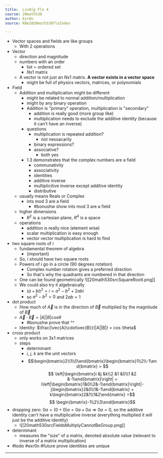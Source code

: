 ```yaml
---
title:  LinAlg Flo 4
course: 20math530
author: Exr0n
source: KBe2020math530floIndex

---
```


- Vector spaces and fields are like groups
	- With 2 operations
- Vector
	- direction and magnitude
	- numbers with an order
		- list = ordered set
		- $N$x$1$ matrix
	- A vector is not just an $N$x$1$ matrix. **A vector exists in a vector space**
		- might be full of physics vectors, matrices, or polynomials
- Field
	- Addition and multiplication might be different
		- might be related to normal addition/multiplication
		- might by any binary operation
		- Addition is "primary" operation, multiplication is "secondary"
			- addition is really good (more group like)
			- multiplication needs to exclude the additive identity (because it can't have an inverse)
		- questions
			- multiplication is repeated addition?
				- not nessacarily
			- binary expressions?
			- associative?
				- both yes
		- 1.3 demonstrates that the complex numbers are a field
			- communativity
			- associativity
			- identities
			- additive inverse
			- multiplicitive inverse except additive identity
			- distributive
	- usually means Reals or Complex
		- ints mod 3 are a field
			- #bonushw show ints mod 3 are a field
	- higher dimensions
		- $R^2$ is a cartesian plane, $R^4$ is a space
	- operations
		- addition is really nice (element wise)
		- scalar multiplication is easy enough
		- vector vector multiplication is hard to find
- two square roots of $i$
	- fundamental theorem of algebra
		- (important)
	- So, $i$ should have two square roots
	- Powers of $i$ go in a circle (90 degrees rotation)
		- Complex number rotation gives a preferred direction
		- So that's why the quadrants are numbered in that direction
	- One can be found geometrically
	![[20math530srcSquareRootI.png]]
	- We could also try it algebraically
		- $(a+bi)^2=i=a^2-b^2+2abi$
		- so $a^2-b^2 = 0$ and $2ab = 1$
- dot product
	- How much of $\vec{A}$ is in the direction of $\vec{B}$ multiplied by the magnitude of $\vec{B}$
	- $\vec{A} \cdot \vec{B} = |A||B| cos \theta$
		- #bonushw prove that ^^
	- Identity: $\frac{\vec{A}\cdot\vec{B}}{|A||B|} = cos \theta$
- cross product
	- only works on 3x1 matrices
	- steps
		- determinant
		- $i$, $j$, $k$ are the unit vectors
		- $$\begin{bmatrix}2\\1\\0\end{bmatrix}\begin{bmatrix}1\\2\\-1\end{bmatrix} =
		$$ $$
		\left|\begin{bmatrix}i &j &k\\2 &1 &0\\1 &2 &-1\end{bmatrix}\right| = i\left|\begin{bmatrix}1&0\\2&-1\end{bmatrix}\right|-j\begin{bmatrix}2&0\\1&-1\end{bmatrix} + k\begin{bmatrix}2&1\\1&2\end{matrix} =$$ $$ \begin{bmatrix}-1\\2\\3\end{bmatrix}$$
- dropping zero: $0a = (0+0)a = 0a+0a \Rightarrow 0a = 0$, so the additive identity can't have a multiplicative inverse (everything multiplied it will just be the additive identity)
	- ![[20math530srcFieldsMultiplyCannotBeGroup.png]]
- determinant
	- measures the "size" of a matrix, denoted absolute value (relevant to inverse of a matrix multiplication)
- #todo #exr0n #future prove identities are unique

---
